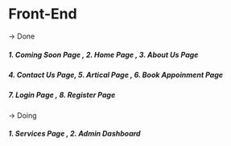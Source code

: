 
# Front-End 


-> Done

##### 1. Coming Soon Page  , 2. Home Page , 3. About Us Page
##### 4. Contact Us Page,  5. Artical Page ,  6. Book Appoinment Page
##### 7. Login Page , 8. Register Page


-> Doing

##### 1. Services Page ,  2. Admin Dashboard

